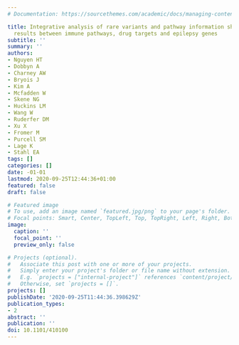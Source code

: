 ```yaml
---
# Documentation: https://sourcethemes.com/academic/docs/managing-content/

title: Integrative analysis of rare variants and pathway information shows convergent
  results between immune pathways, drug targets and epilepsy genes
subtitle: ''
summary: ''
authors:
- Nguyen HT
- Dobbyn A
- Charney AW
- Bryois J
- Kim A
- Mcfadden W
- Skene NG
- Huckins LM
- Wang W
- Ruderfer DM
- Xu X
- Fromer M
- Purcell SM
- Lage K
- Stahl EA
tags: []
categories: []
date: -01-01
lastmod: 2020-09-25T12:44:36+01:00
featured: false
draft: false

# Featured image
# To use, add an image named `featured.jpg/png` to your page's folder.
# Focal points: Smart, Center, TopLeft, Top, TopRight, Left, Right, BottomLeft, Bottom, BottomRight.
image:
  caption: ''
  focal_point: ''
  preview_only: false

# Projects (optional).
#   Associate this post with one or more of your projects.
#   Simply enter your project's folder or file name without extension.
#   E.g. `projects = ["internal-project"]` references `content/project/deep-learning/index.md`.
#   Otherwise, set `projects = []`.
projects: []
publishDate: '2020-09-25T11:44:36.398629Z'
publication_types:
- 2
abstract: ''
publication: ''
doi: 10.1101/410100
---
```


